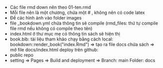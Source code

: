 - Các file rmd down nên theo 01-ten.rmd
- Mỗi file nên là một chương, chứa một # , không nên có code latex
- Để các hình ảnh vào folder images
- file _bookdown.yml chứa thông tin sẽ compile (rmd_files: thứ tự compile file rmd nếu không có compile theo tên)
- index.html ở thư mục mẹ có thông tin sách sẽ hiện thị
- book.bib: tài liệu tham khảo
chạy bằng cách local: bookdown::render_book("index.Rmd")
=> tạo ra file docs chứa sách => mở file docs/index.html 
deploy trên github:
 - public repo 
 - setting => Pages => Build and deployment 
 => Branch: main
    Folder: docs
    
